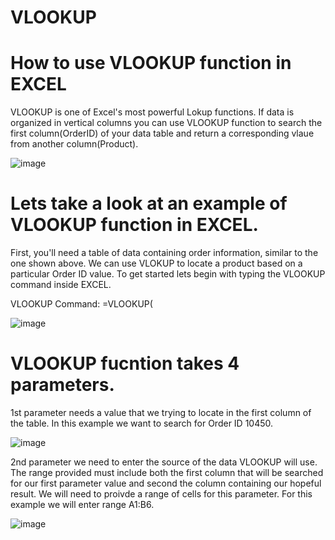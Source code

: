# VLOOKUP
# How to use VLOOKUP function in EXCEL

VLOOKUP is one of Excel's most powerful Lokup functions.
If data is organized in vertical columns you can use VLOOKUP function to search the first column(OrderID) of your data table and return a corresponding vlaue from another column(Product).

![image](https://github.com/user-attachments/assets/681bf1a2-cfcc-4c82-a9c3-cbaba107387f)

# Lets take a look at an example of VLOOKUP function in EXCEL.

First, you'll need a table of data containing order information, similar to the one shown above. We can use VLOKUP to locate a product based on a particular Order ID value. To get started lets begin with typing the VLOOKUP command inside EXCEL.

VLOOKUP Command: =VLOOKUP(

![image](https://github.com/user-attachments/assets/f496beff-f03b-47f4-bbc8-ba8ab40baccc)

# VLOOKUP fucntion takes 4 parameters.
1st parameter needs a value that we trying to locate in the first column of the table. In this example we want to search for Order ID 10450.

![image](https://github.com/user-attachments/assets/93c939fb-f5b4-4a36-b01e-09ba04fd8e3e)

2nd parameter we need to enter the source of the data VLOOKUP will use. The range provided must include both the first column that will be searched for our first parameter value and second the column containing our hopeful result. We will need to proivde a range of cells for this parameter. For this example we will enter range A1:B6.

![image](https://github.com/user-attachments/assets/244019b3-f3aa-4b12-bb53-58dddaee5b3c)
